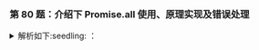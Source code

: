 ### 第 80 题：介绍下 Promise.all 使用、原理实现及错误处理

<details>
  <summary>
  解析如下:seedling: ：
  </summary>

> Tip: Promise.all() 方法接收一个 promise 的 iterable 类型（注：Array，Map，Set 都属于 ES6 的 iterable 类型）的输入，并且只返回一个 Promise 实例， 那个输入的所有 promise 的 resolve 回调的结果是一个数组。这个 Promise 的 resolve 回调执行是在所有输入的 promise 的 resolve 回调都结束，或者输入的 iterable 里没有 promise 了的时候。它的 reject 回调执行是，只要任何一个输入的 promise 的 reject 回调执行或者输入不合法的 promise 就会立即抛出错误，并且 reject 的是第一个抛出的错误信息。

```javascript
Promise.myAll = function (promises) {
  return new Promise((resolve, reject) => {
    let promiseRes = [];
    promises.forEach(async (pr) => {
      if (!(pr instanceof Promise)) {
        pr = pr;
      }
      try {
        const temp = await pr;
        promiseRes.push(temp);
        if (promiseRes.length === promises.length) {
          resolve(promiseRes);
        }
      } catch (error) {
        reject(error);
      }
    });
  });
};

const promise1 = Promise.resolve(3);
const promise2 = 42;
const promise3 = new Promise((resolve, reject) => {
  setTimeout(resolve, 100, "foo");
});
// const pErr = new Promise((resolve, reject) => {
//   reject("总是失败");
// });

Promise.myAll([promise1, promise2, promise3])
  .then((values) => {
    console.log(values);
  })
  .catch((err) => {
    console.log("err", err);
  });
```

</details>
